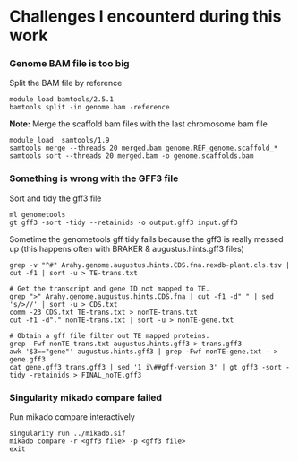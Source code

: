 # Challenges I encounterd during this work

### Genome BAM file is too big 

Split the BAM file by reference 
```
module load bamtools/2.5.1
bamtools split -in genome.bam -reference
```

**Note:** Merge the scaffold bam files with the last chromosome bam file
```
module load  samtools/1.9
samtools merge --threads 20 merged.bam genome.REF_genome.scaffold_*
samtools sort --threads 20 merged.bam -o genome.scaffolds.bam
```




### Something is wrong with the GFF3 file

Sort and tidy the gff3 file
```
ml genometools
gt gff3 -sort -tidy --retainids -o output.gff3 input.gff3
```

Sometime the genometools gff tidy fails because the gff3 is really messed up (this happens often with BRAKER & augustus.hints.gff3 files) 
```
grep -v "^#" Arahy.genome.augustus.hints.CDS.fna.rexdb-plant.cls.tsv | cut -f1 | sort -u > TE-trans.txt

# Get the transcript and gene ID not mapped to TE.
grep ">" Arahy.genome.augustus.hints.CDS.fna | cut -f1 -d" " | sed 's/>//' | sort -u > CDS.txt
comm -23 CDS.txt TE-trans.txt > nonTE-trans.txt
cut -f1 -d"." nonTE-trans.txt | sort -u > nonTE-gene.txt

# Obtain a gff file filter out TE mapped proteins.
grep -Fwf nonTE-trans.txt augustus.hints.gff3 > trans.gff3
awk '$3=="gene"' augustus.hints.gff3 | grep -Fwf nonTE-gene.txt - > gene.gff3
cat gene.gff3 trans.gff3 | sed '1 i\##gff-version 3' | gt gff3 -sort -tidy -retainids > FINAL_noTE.gff3
```


### Singularity mikado compare failed

Run mikado compare interactively
```
singularity run ../mikado.sif 
mikado compare -r <gff3 file> -p <gff3 file>
exit
```
